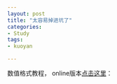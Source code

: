 ```yaml
---
layout: post
title: "太容易掉进坑了"
categories:
- Study
tags:
- kuoyan

---
```


数值格式教程， online版本[点击这里](http://www.astro.uu.se/~bf/course/numhd_course/Contents.html)：
